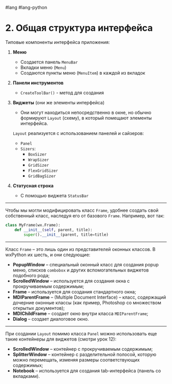 #lang #lang-python 

# 2. Общая структура интерфейса

Типовые компоненты интерфейса приложения:

1. **Меню**
   - Создается панель `MenuBar`
   - Вкладки меню (`Menu`)
   - Создаются пункты меню (`MenuItem`) в каждой из вкладок

2. **Панели инструментов**
   - `CreateToolBar()` - метод для создания

3. **Виджеты** (они же элементы интерфейса)
   - Они могут находиться непосредственно в окне, но обычно формируют `Layout` (схему), в который помещают элементы интерфейса.

   `Layout` реализуется с использованием панелей и сайзеров:
   - `Panel`
   - `Sizers`: 
     - `BoxSizer`
     - `WrapSizer`
     - `GridSizer`
     - `FlexGridSizer`
     - `GridBagSizer`

4. **Статусная строка**
   - С помощью виджета `StatusBar`

---
Чтобы мы могли модифицировать класс `Frame`, удобнее создать свой собственный класс, наследуя его от базового `Frame`.
Например, вот так:

```python
class MyFrame(wx.Frame):
    def __init__(self, parent, title):
        super().__init__(parent, title=title)
```

---
Класс `Frame` – это лишь один из представителей оконных классов. В wxPython их шесть, и они следующие:
- **PopupWindow** – специальный оконный класс для создания popup меню, списков `combobox` и других вспомогательных виджетов подобного рода;
- **ScrolledWindow** – используется для создания окна с прокручиваемым содержимым;
- **Frame** – используется для создания стандартного окна;
- **MDIParentFrame** – (Multiple Document Interface) – класс, содержащий дочерние оконные классы (как пример, Photoshop со множеством открытых документов);
- **MDIChildFrame** – создает окно внутри класса `MDIParentFrame`;
- **Dialog** – создает диалоговое окно.

---
При создании `Layout` помимо класса `Panel` можно использовать еще такие контейнеры для виджетов (смотри урок 12):
- **ScrolledWindow** – контейнер с прокручиваемым содержимым;
- **SplitterWindow** – контейнер с разделительной полосой, которую можно перемещать, изменяя размеры соответствующих содержимых;
- **Notebook** – используется для создания tab-интерфейса (панель со вкладками).
